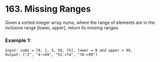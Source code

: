 # 163. Missing Ranges

Given a sorted integer array nums, where the range of elements are in the inclusive range [lower, upper], return its missing ranges.

### Example 1:

```
Input: nums = [0, 1, 3, 50, 75], lower = 0 and upper = 99,
Output: ["2", "4->49", "51->74", "76->99"]
```